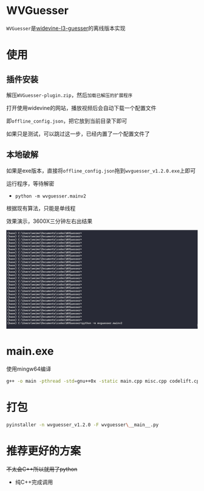 # WVGuesser

`WVGuesser`是[widevine-l3-guesser](https://github.com/Satsuoni/widevine-l3-guesser)的离线版本实现

# 使用

## 插件安装

解压`WVGuesser-plugin.zip`，然后`加载已解压的扩展程序`

打开使用widevine的网站，播放视频后会自动下载一个配置文件

即`offline_config.json`，把它放到当前目录下即可

如果只是测试，可以跳过这一步，已经内置了一个配置文件了

## 本地破解

如果是exe版本，直接将`offline_config.json`拖到`wvguesser_v1.2.0.exe`上即可

运行程序，等待解密

- `python -m wvguesser.mainv2`

根据现有算法，只能是单线程

效果演示，3600X三分钟左右出结果

![](/images/oCam_2021_07_31_05_10_50_756.gif)

# main.exe

使用mingw64编译

```bash
g++ -o main -pthread -std=gnu++0x -static main.cpp misc.cpp codelift.cpp algebra.cpp allocate.cpp integer.cpp Socket.cpp -lws2_32
```

# 打包

```bash
pyinstaller -n wvguesser_v1.2.0 -F wvguesser\__main__.py
```

# 推荐更好的方案

~~不太会C++所以就用了python~~

- 纯C++完成调用